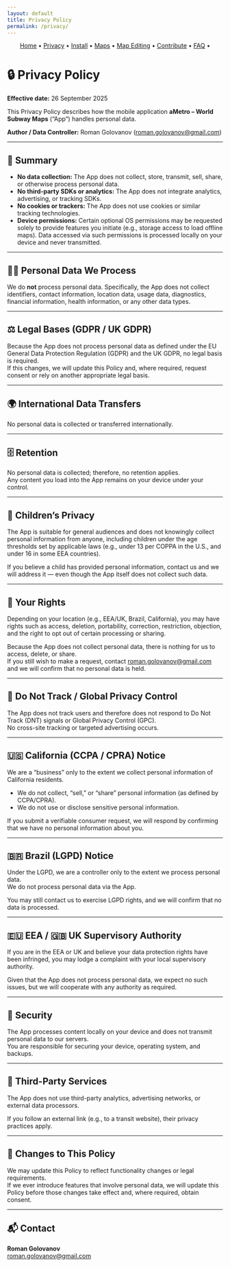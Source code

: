 ```yaml
---
layout: default
title: Privacy Policy
permalink: /privacy/
---
```


<p align="center">
  <a href="/ametro">Home</a> •
  <a href="/ametro/privacy/">Privacy</a> •
  <a href="/ametro/install/">Install</a> •
  <a href="/ametro/maps/">Maps</a> •
  <a href="/ametro/maps-editing/">Map Editing</a> •
  <a href="/ametro/contributing/">Contribute</a> •
  <a href="/ametro/faq/">FAQ</a> •
</p>


# 🔒 Privacy Policy

**Effective date:** 26 September 2025  

This Privacy Policy describes how the mobile application **aMetro – World Subway Maps** (“App”) handles personal data.  

**Author / Data Controller:** Roman Golovanov (<roman.golovanov@gmail.com>)

---

## 📌 Summary

- **No data collection:** The App does not collect, store, transmit, sell, share, or otherwise process personal data.  
- **No third-party SDKs or analytics:** The App does not integrate analytics, advertising, or tracking SDKs.  
- **No cookies or trackers:** The App does not use cookies or similar tracking technologies.  
- **Device permissions:** Certain optional OS permissions may be requested solely to provide features you initiate (e.g., storage access to load offline maps). Data accessed via such permissions is processed locally on your device and never transmitted.

---

## 🧑‍💻 Personal Data We Process

We do **not** process personal data. Specifically, the App does not collect identifiers, contact information, location data, usage data, diagnostics, financial information, health information, or any other data types.

---

## ⚖️ Legal Bases (GDPR / UK GDPR)

Because the App does not process personal data as defined under the EU General Data Protection Regulation (GDPR) and the UK GDPR, no legal basis is required.  
If this changes, we will update this Policy and, where required, request consent or rely on another appropriate legal basis.

---

## 🌍 International Data Transfers

No personal data is collected or transferred internationally.

---

## 🗄️ Retention

No personal data is collected; therefore, no retention applies.  
Any content you load into the App remains on your device under your control.

---

## 👶 Children’s Privacy

The App is suitable for general audiences and does not knowingly collect personal information from anyone, including children under the age thresholds set by applicable laws (e.g., under 13 per COPPA in the U.S., and under 16 in some EEA countries).  

If you believe a child has provided personal information, contact us and we will address it — even though the App itself does not collect such data.

---

## 📜 Your Rights

Depending on your location (e.g., EEA/UK, Brazil, California), you may have rights such as access, deletion, portability, correction, restriction, objection, and the right to opt out of certain processing or sharing.  

Because the App does not collect personal data, there is nothing for us to access, delete, or share.  
If you still wish to make a request, contact <roman.golovanov@gmail.com> and we will confirm that no personal data is held.

---

## 🚫 Do Not Track / Global Privacy Control

The App does not track users and therefore does not respond to Do Not Track (DNT) signals or Global Privacy Control (GPC).  
No cross-site tracking or targeted advertising occurs.

---

## 🇺🇸 California (CCPA / CPRA) Notice

We are a “business” only to the extent we collect personal information of California residents.  

- We do not collect, “sell,” or “share” personal information (as defined by CCPA/CPRA).  
- We do not use or disclose sensitive personal information.  

If you submit a verifiable consumer request, we will respond by confirming that we have no personal information about you.

---

## 🇧🇷 Brazil (LGPD) Notice

Under the LGPD, we are a controller only to the extent we process personal data.  
We do not process personal data via the App.  

You may still contact us to exercise LGPD rights, and we will confirm that no data is processed.

---

## 🇪🇺 EEA / 🇬🇧 UK Supervisory Authority

If you are in the EEA or UK and believe your data protection rights have been infringed, you may lodge a complaint with your local supervisory authority.  

Given that the App does not process personal data, we expect no such issues, but we will cooperate with any authority as required.

---

## 🔐 Security

The App processes content locally on your device and does not transmit personal data to our servers.  
You are responsible for securing your device, operating system, and backups.

---

## 🔗 Third-Party Services

The App does not use third-party analytics, advertising networks, or external data processors.  

If you follow an external link (e.g., to a transit website), their privacy practices apply.

---

## 🔄 Changes to This Policy

We may update this Policy to reflect functionality changes or legal requirements.  
If we ever introduce features that involve personal data, we will update this Policy before those changes take effect and, where required, obtain consent.

---

## 📬 Contact

**Roman Golovanov**  
<roman.golovanov@gmail.com>

